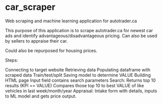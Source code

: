 # car_scraper
Web scraping and machine learning application for autotrader.ca

This purpose of this application is to scrape autotrader.ca for newest car ads and identify advantageous/disadvantageous pricing.
Can also be used by sellers to appraise their car. 

Could also be repurposed for housing prices. 

Steps:

Connecting to target website
Retrieving data 
Populating dataframe with scraped data
Train/test/split
Saving model to determine VALUE
Building HTML page
Input field contains search parameters
Search: 
    Returns top 10 results (KPI == VALUE)
    Compares those top 10 to best VALUE of like vehicles in last week/month/year
Appraisal: 
    Intake form with details, inputs to ML model and gets price output. 



